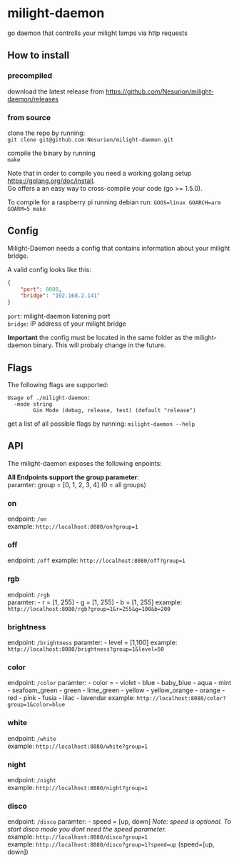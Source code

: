 # milight-daemon
go daemon that controlls your milight lamps via http requests

## How to install

### precompiled
download the latest release from https://github.com/Nesurion/milight-daemon/releases

### from source
clone the repo by running:  
`git clone git@github.com:Nesurion/milight-daemon.git`  

compile the binary by running  
`make`

Note that in order to compile you need a working golang setup https://golang.org/doc/install.  
Go offers a an easy way to cross-compile your code (go >= 1.5.0).

To compile for a raspberry pi running debian run:
`GOOS=linux GOARCH=arm GOARM=5 make`

## Config
Milight-Daemon needs a config that contains information about your milight bridge.

A valid config looks like this:

```json
{
    "port": 8080,
    "bridge": "192.168.2.141"
}
```

`port`: milight-daemon listening port  
`bridge`: IP address of your milight bridge

**Important** the config must be located in the same folder as the milight-daemon binary. This will probaly change in the future.

## Flags
The following flags are supported:

```
Usage of ./milight-daemon:
  -mode string
    	Gin Mode (debug, release, test) (default "release")
```

get a list of all possible flags by running: `milight-daemon --help`

## API
The milight-daemon exposes the following enpoints:

**All Endpoints support the group parameter**:  
paramter: group = [0, 1, 2, 3, 4] (0 = all groups)  

### on
endpoint: `/on`  
example: `http://localhost:8080/on?group=1`  

### off
endpoint: `/off`
example: `http://localhost:8080/off?group=1`  

### rgb
endpoint: `/rgb`  
paramter: 
	- r = [1, 255]
	- g = [1, 255]
	- b = [1, 255]
example: `http://localhost:8080/rgb?group=1&r=255&g=100&b=200`  

### brightness
endpoint: `/brightness`
paramter:
	- level = [1,100]
example: `http://localhost:8080/brightness?group=1&level=50`

### color
endpoint: `/color`
paramter: 
	- color = 
		- violet
		- blue
		- baby_blue
		- aqua
		- mint
		- seafoam_green
		- green
		- lime_green
		- yellow
		- yellow_orange
		- orange
		- red
		- pink
		- fusia
		- lilac
		- lavendar
example: `http://localhost:8080/color?group=1&color=blue`

### white
endpoint: `/white`  
example: `http://localhost:8080/white?group=1`

### night
endpoint: `/night`  
example: `http://localhost:8080/night?group=1`

### disco
endpoint: `/disco`
paramter:
	- speed = [up, down]
*Note: speed is optional. To start disco mode you dont need the speed parameter.*  
example: `http://localhost:8080/disco?group=1`  
example: `http://localhost:8080/disco?group=1?speed=up` (speed=[up, down])  
